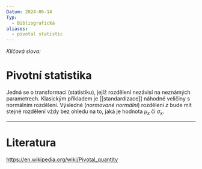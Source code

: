 ```yaml
---
Datum: 2024-06-14
Typ:
  - Bibliografická
aliases:
  - pivotal statistic
---
```

*Klíčová slova:* 
# Pivotní statistika
Jedná se o transformaci (statistiku), jejíž rozdělení nezávisí na neznámých parametrech. Klasickým příkladem je [[standardizace]] náhodné veličiny s normálním rozdělení. Výsledné (*normované normální*) rozdělení $z$ bude mít stejné rozdělení vždy bez ohledu na to, jaká je hodnota $\mu_x$ či $\sigma_x$.
- - -
# Literatura
https://en.wikipedia.org/wiki/Pivotal_quantity